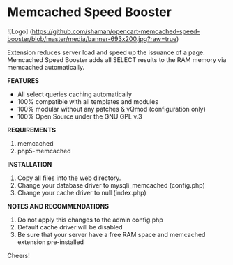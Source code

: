 # Memcached Speed Booster

![Logo] (https://github.com/shaman/opencart-memcached-speed-booster/blob/master/media/banner-693x200.jpg?raw=true)

Extension reduces server load and speed up the issuance of a page.
Memcached Speed Booster adds all SELECT results to the RAM memory via memcached automatically.

**FEATURES**

+ All select queries caching automatically
+ 100% compatible with all templates and modules
+ 100% modular without any patches & vQmod (configuration only)
+ 100% Open Source under the GNU GPL v.3

**REQUIREMENTS**

1. memcached
2. php5-memcached

**INSTALLATION**

1. Copy all files into the web directory.
2. Change your database driver to mysqli_memcached (config.php)
3. Change your cache driver to null (index.php)

**NOTES AND RECOMMENDATIONS**

1. Do not apply this changes to the admin config.php
2. Default cache driver will be disabled
3. Be sure that your server have a free RAM space and memcached extension pre-installed

Cheers!
